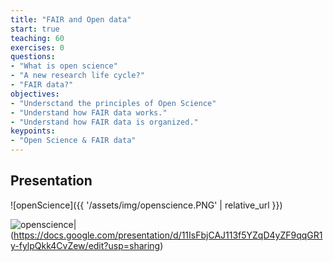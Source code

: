 ```yaml
---
title: "FAIR and Open data"
start: true
teaching: 60
exercises: 0
questions:
- "What is open science"
- "A new research life cycle?"
- "FAIR data?"
objectives:
- "Undersctand the principles of Open Science"
- "Understand how FAIR data works."
- "Understand how FAIR data is organized."
keypoints:
- "Open Science & FAIR data"
---
```


## Presentation

![openScience]({{ '/assets/img/openscience.PNG' | relative_url }})

![openscience]('/assets/img/openscience.PNG')|(https://docs.google.com/presentation/d/11IsFbjCAJ113f5YZqD4yZF9qqGR1y-fylpQkk4CvZew/edit?usp=sharing)

